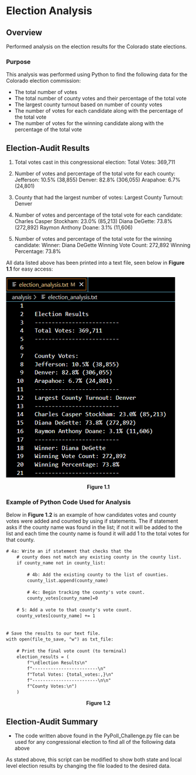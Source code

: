 # Election Analysis

## Overview
Performed analysis on the election results for the Colorado state elections.

### Purpose
This analysis was performed using Python to find the following data for the Colorado election commission:

* The total number of votes
* The total number of county votes and their percentage of the total vote
* The largest county turnout based on number of county votes
* The number of votes for each candidate along with the percentage of the total vote
* The number of votes for the winning candidate along with the percentage of the total vote

## Election-Audit Results
1. Total votes cast in this congressional election:
Total Votes: 369,711

2. Number of votes and percentage of the total vote for each county:
Jefferson: 10.5% (38,855)
Denver: 82.8% (306,055)
Arapahoe: 6.7% (24,801)

3. County that had the largest number of votes:
Largest County Turnout: Denver

4. Number of votes and percentage of the total vote for each candidate:
Charles Casper Stockham: 23.0% (85,213)
Diana DeGette: 73.8% (272,892)
Raymon Anthony Doane: 3.1% (11,606)

5. Number of votes and percentage of the total vote for the winning candidate:
Winner: Diana DeGette
Winning Vote Count: 272,892
Winning Percentage: 73.8%

All data listed above has been printed into a text file, seen below in **Figure 1.1** for easy access:

![](Resources/Election_analysis_txt.png)
<div align="center"
<p><b> Figure 1.1 </b></p>
</div>


### Example of Python Code Used for Analysis
Below in **Figure 1.2** is an example of how candidates votes and county votes were added and counted by using if statements. The if statement asks if the county name was found in the list; if not it will be added to the list and each time the county name is found it will add 1 to the total votes for that county.

    # 4a: Write an if statement that checks that the
        # county does not match any existing county in the county list.
        if county_name not in county_list:

            # 4b: Add the existing county to the list of counties.
            county_list.append(county_name)

            # 4c: Begin tracking the county's vote count.
            county_votes[county_name]=0

        # 5: Add a vote to that county's vote count.
        county_votes[county_name] += 1


    # Save the results to our text file.
    with open(file_to_save, "w") as txt_file:

        # Print the final vote count (to terminal)
        election_results = (
            f"\nElection Results\n"
            f"-------------------------\n"
            f"Total Votes: {total_votes:,}\n"
            f"-------------------------\n\n"
            f"County Votes:\n")
        )

<div align="center"
<p><b> Figure 1.2 </b></p>
</div>

## Election-Audit Summary
* The code written above found in the PyPoll_Challenge.py file can be used for any congressional election to find all of the following data above

As stated above, this script can be modified to show both state and local level election results by changing the file loaded to the desired data.